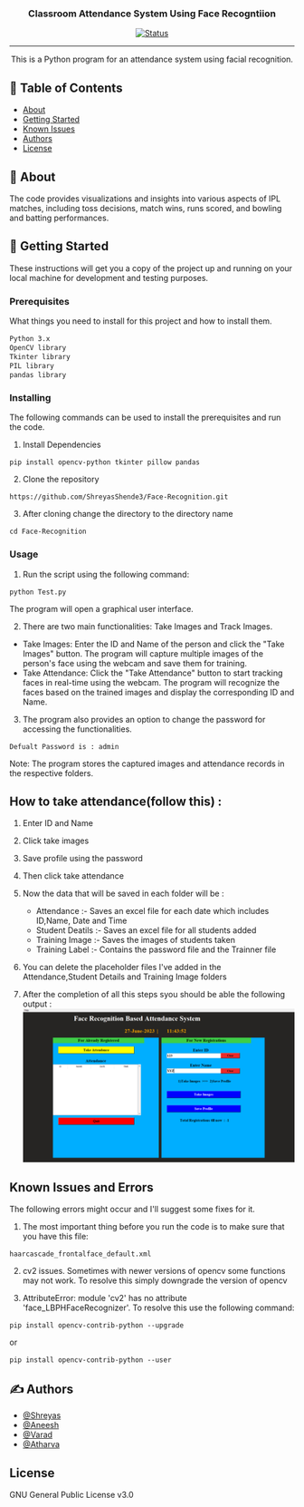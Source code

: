 <h3 align="center">Classroom Attendance System Using Face Recogntiion</h3>

<div align="center">

  [![Status](https://img.shields.io/badge/status-active-success.svg)]() 
</div>

---

<p align="center"> This is a Python program for an attendance system using facial recognition.
    <br> 
</p>

## 📝 Table of Contents
- [About](#about)
- [Getting Started](#getting_started)
- [Known Issues](#known_issues)
- [Authors](#authors)
- [License](#license)

## 🧐 About <a name = "about"></a>
The code provides visualizations and insights into various aspects of IPL matches, including toss decisions, match wins, runs scored, and bowling and batting performances.

## 🏁 Getting Started <a name = "getting_started"></a>
These instructions will get you a copy of the project up and running on your local machine for development and testing purposes. 
### Prerequisites
What things you need to install for this project and how to install them.

```
Python 3.x
OpenCV library
Tkinter library
PIL library
pandas library
```

### Installing
The following commands can be used to install the prerequisites and run the code.

1) Install Dependencies

```
pip install opencv-python tkinter pillow pandas

```

2) Clone the repository

```
https://github.com/ShreyasShende3/Face-Recognition.git
```
3) After cloning change the directory to the directory name

```
cd Face-Recognition
```

### Usage

1) Run the script using the following command:
```
python Test.py
```
The program will open a graphical user interface.

2) There are two main functionalities: Take Images and Track Images.
 - Take Images: Enter the ID and Name of the person and click the "Take Images" button. The program will capture multiple images of the person's face using the webcam and save them for training.
 - Take Attendance: Click the "Take Attendance" button to start tracking faces in real-time using the webcam. The program will recognize the faces based on the trained images and display the corresponding ID and Name.

3) The program also provides an option to change the password for accessing the functionalities.
```
Defualt Password is : admin
```
Note: The program stores the captured images and attendance records in the respective folders.

## How to take attendance(follow this) :
1) Enter ID and Name
2) Click take images
3) Save profile using the password
4) Then click take attendance
5) Now the data that will be saved in each folder will be :
    - Attendance :- Saves an excel file for each date which includes ID,Name, Date and Time
    - Student Deatils :- Saves an excel file for all students added
    - Training Image :- Saves the images of students taken
    - Training Label :- Contains the password file and the Trainner file
      
6) You can delete the placeholder files I've added in the Attendance,Student Details and Training Image folders

7) After the completion of all this steps syou should be able the following output :
![Output](https://github.com/ShreyasShende3/Face-Recognition/blob/main/Screenshot%20(8).png)

## Known Issues and Errors <a name= "known_issues"></a>
The following errors might occur and I'll suggest some fixes for it.

1) The most important thing before you run the code is to make sure that you have this file:
```
haarcascade_frontalface_default.xml
```
2) cv2 issues. Sometimes with newer versions of opencv some functions may not work. To resolve this simply downgrade the version of opencv

3) AttributeError: module 'cv2' has no attribute 'face_LBPHFaceRecognizer'. To resolve this use the following command:
```
pip install opencv-contrib-python --upgrade
```
or
```
pip install opencv-contrib-python --user
```

## ✍️ Authors <a name = "authors"></a>
- [@Shreyas](https://github.com/ShreyasShende3)
- [@Aneesh](https://github.com/aneeshkhole)
- [@Varad](https://github.com/VaradKarajkhede)
- [@Atharva](https://github.com/EuroNOX)

## License <a name = "license"></a>
GNU General Public License v3.0
